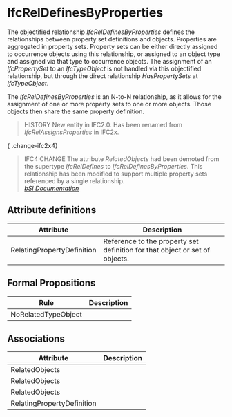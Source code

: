 IfcRelDefinesByProperties
=========================
The objectified relationship _IfcRelDefinesByProperties_ defines the
relationships between property set definitions and objects. Properties are
aggregated in property sets. Property sets can be either directly assigned to
occurrence objects using this relationship, or assigned to an object type and
assigned via that type to occurrence objects. The assignment of an
_IfcPropertySet_ to an _IfcTypeObject_ is not handled via this objectified
relationship, but through the direct relationship _HasPropertySets_ at
_IfcTypeObject_.  
  
The _IfcRelDefinesByProperties_ is an N-to-N relationship, as it allows for
the assignment of one or more property sets to one or more objects. Those
objects then share the same property definition.  
  
> HISTORY  New entity in IFC2.0. Has been renamed from
> _IfcRelAssignsProperties_ in IFC2x.  
  
{ .change-ifc2x4}  
> IFC4 CHANGE  The attribute _RelatedObjects_ had been demoted from the
> supertype _IfcRelDefines_ to _IfcRelDefinesByProperties_. This relationship
> has been modified to support multiple property sets referenced by a single
> relationship.  
[ _bSI
Documentation_](https://standards.buildingsmart.org/IFC/DEV/IFC4_2/FINAL/HTML/schema/ifckernel/lexical/ifcreldefinesbyproperties.htm)


Attribute definitions
---------------------
| Attribute                  | Description                                                                 |
|----------------------------|-----------------------------------------------------------------------------|
| RelatingPropertyDefinition | Reference to the property set definition for that object or set of objects. |

Formal Propositions
-------------------
| Rule                | Description   |
|---------------------|---------------|
| NoRelatedTypeObject |               |

Associations
------------
| Attribute                  | Description   |
|----------------------------|---------------|
| RelatedObjects             |               |
| RelatedObjects             |               |
| RelatedObjects             |               |
| RelatingPropertyDefinition |               |

